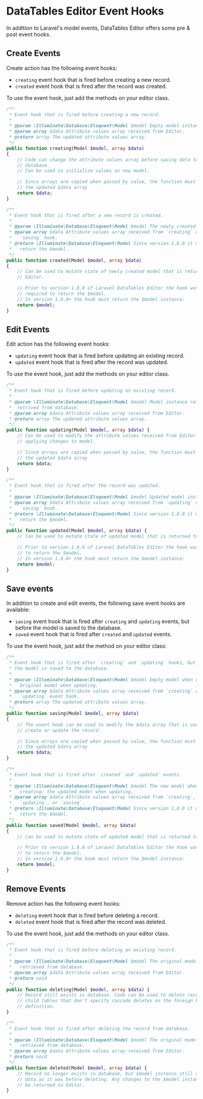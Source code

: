 # DataTables Editor Event Hooks

In addition to Laravel's model events, DataTables Editor offers some pre & post event hooks.

<a name="create-events"></a>
## Create Events

Create action has the following event hooks:

- `creating` event hook that is fired before creating a new record.
- `created` event hook that is fired after the record was created.

To use the event hook, just add the methods on your editor class.

```php
/**
 * Event hook that is fired before creating a new record.
 *
 * @param \Illuminate\Database\Eloquent\Model $model Empty model instance.
 * @param array $data Attribute values array received from Editor.
 * @return array The updated attribute values array.
 */
public function creating(Model $model, array $data)
{
    // Code can change the attribute values array before saving data to the
    // database.
    // Can be used to initialize values on new model.

    // Since arrays are copied when passed by value, the function must return
    // the updated $data array
    return $data;
}

/**
 * Event hook that is fired after a new record is created.
 *
 * @param \Illuminate\Database\Eloquent\Model $model The newly created model.
 * @param array $data Attribute values array received from `creating` or
 *   `saving` hook.
 * @return \Illuminate\Database\Eloquent\Model Since version 1.8.0 it must
 *   return the $model.
 */
public function created(Model $model, array $data)
{
    // Can be used to mutate state of newly created model that is returned to
    // Editor.

    // Prior to version 1.8.0 of Laravel DataTables Editor the hook was not
    // required to return the $model.
    // In version 1.8.0+ the hook must return the $model instance:
    return $model;
}
```

<a name="edit-events"></a>
## Edit Events

Edit action has the following event hooks:

- `updating` event hook that is fired before updating an existing record.
- `updated` event hook that is fired after the record was updated.

To use the event hook, just add the methods on your editor class.

```php
/**
 * Event hook that is fired before updating an existing record.
 *
 * @param \Illuminate\Database\Eloquent\Model $model Model instance retrived
 *  retrived from database.
 * @param array $data Attribute values array received from Editor.
 * @return array The updated attribute values array.
 */
public function updating(Model $model, array $data) {
    // Can be used to modify the attribute values received from Editor before
    // applying changes to model.

    // Since arrays are copied when passed by value, the function must return
    // the updated $data array
    return $data;
}

/**
 * Event hook that is fired after the record was updated.
 *
 * @param \Illuminate\Database\Eloquent\Model $model Updated model instance.
 * @param array $data Attribute values array received from `updating` or
 *   `saving` hook.
 * @return \Illuminate\Database\Eloquent\Model Since version 1.8.0 it must
 *   return the $model.
 */
public function updated(Model $model, array $data) {
    // Can be used to mutate state of updated model that is returned to Editor.

    // Prior to version 1.8.0 of Laravel DataTables Editor the hook was not required
    // to return the $model.
    // In version 1.8.0+ the hook must return the $model instance:
    return $model;
}
```

<a name="save-events"></a>
## Save events

In addition to create and edit events, the following save event hooks are available:

- `saving` event hook that is fired after `creating` and `updating` events, but
    before the model is saved to the database.
- `saved` event hook that is fired after `created` and `updated` events.

To use the event hook, just add the method on your editor class:

```php
/**
 * Event hook that is fired after `creating` and `updating` hooks, but before
 * the model is saved to the database.
 *
 * @param \Illuminate\Database\Eloquent\Model $model Empty model when creating;
 *   Original model when updating.
 * @param array $data Attribute values array received from `creating` or
 *   `updating` event hook.
 * @return array The updated attribute values array.
 */
public function saving(Model $model, array $data)
{
    // The event hook can be used to modify the $data array that is used to
    // create or update the record.

    // Since arrays are copied when passed by value, the function must return
    // the updated $data array
    return $data;
}

/**
 * Event hook that is fired after `created` and `updated` events.
 *
 * @param \Illuminate\Database\Eloquent\Model $model The new model when
 *   creating; the updated model when updating.
 * @param array $data Attribute values array received from `creating`,
 *   `updating`, or `saving`.
 * @return \Illuminate\Database\Eloquent\Model Since version 1.8.0 it must
 *   return the $model.
 */
public function saved(Model $model, array $data)
{
    // Can be used to mutate state of updated model that is returned to Editor.

    // Prior to version 1.8.0 of Laravel DataTables Editor the hook was not required
    // to return the $model.
    // In version 1.8.0+ the hook must return the $model instance:
    return $model;
}
```

<a name="remove-events"></a>
## Remove Events

Remove action has the following event hooks:

- `deleting` event hook that is fired before deleting a record.
- `deleted` event hook that is fired after the record was deleted.

To use the event hook, just add the methods on your editor class.

```php
/**
 * Event hook that is fired before deleting an existing record.
 *
 * @param \Illuminate\Database\Eloquent\Model $model The original model
 *   retrieved from database.
 * @param array $data Attribute values array received from Editor.
 * @return void
 */
public function deleting(Model $model, array $data) {
    // Record still exists in database. Code can be used to delete records from
    // child tables that don't specify cascade deletes on the foreign key
    // definition.
}

/**
 * Event hook that is fired after deleting the record from database.
 *
 * @param \Illuminate\Database\Eloquent\Model $model The original model
 *   retrieved from database.
 * @param array $data Attribute values array received from Editor.
 * @return void
 */
public function deleted(Model $model, array $data) {
    // Record no longer exists in database, but $model instance still contains
    // data as it was before deleting. Any changes to the $model instance will
    // be returned to Editor.
}
```
